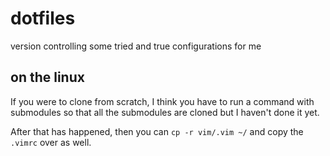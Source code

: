 # dotfiles
version controlling some tried and true configurations for me


## on the linux
If you were to clone from scratch, I think you have to run a command with submodules so that all the submodules are cloned but I haven't done it yet.

After that has happened, then you can `cp -r vim/.vim ~/` and copy the `.vimrc` over as well.
